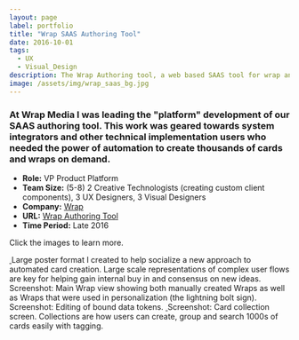 ```yaml
---
layout: page
label: portfolio
title: "Wrap SAAS Authoring Tool"
date: 2016-10-01
tags:
  - UX
  - Visual_Design
description: The Wrap Authoring tool, a web based SAAS tool for wrap and card creation.
image: /assets/img/wrap_saas_bg.jpg
---
```


### At Wrap Media I was leading the "platform" development of our SAAS authoring tool. This work was geared towards system integrators and other technical implementation users who needed the power of automation to create thousands of cards and wraps on demand. 


+ **Role:** VP Product Platform
+ **Team Size:** (5-8) 2 Creative Technologists (creating custom client components), 3 UX Designers, 3 Visual Designers 
+ **Company:** [Wrap](https://wrap.co/)
+ **URL:** [Wrap Authoring Tool](https://authoring.wrap.co/)
+ **Time Period:** Late 2016

Click the images to learn more. 

<a href="/assets/img/wrap_saas_img4.jpg" data-fancybox="gallery" data-caption="Large poster format I created to help socialize a new approach to automated card creation. Large scale representations of complex user flows are key for helping gain internal buy in and consensus on new ideas. ">
  <img src="/assets/img/wrap_saas_img4.jpg" alt="" />
</a>
Large poster format I created to help socialize a new approach to automated card creation. Large scale representations of complex user flows are key for helping gain internal buy in and consensus on new ideas.

<a href="/assets/img/wrap_saas_img1.jpg" data-fancybox="gallery" data-caption="Screenshot: Main Wrap view showing both manually created Wraps as well as Wraps that were used in personalization (the lightning bolt sign).">
  <img src="/assets/img/wrap_saas_img1.jpg" alt="" />
</a>
Screenshot: Main Wrap view showing both manually created Wraps as well as Wraps that were used in personalization (the lightning bolt sign).

<a href="/assets/img/wrap_saas_img2.jpg" data-fancybox="gallery" data-caption="Screenshot: Editing of bound data tokens.">
  <img src="/assets/img/wrap_saas_img2.jpg" alt="" />
</a>
Screenshot: Editing of bound data tokens.

<a href="/assets/img/wrap_saas_img3.jpg" data-fancybox="gallery" data-caption="Screenshot: Card collection screen. Collections are how users can create, group and search 1000s of cards easily with tagging.">
  <img src="/assets/img/wrap_saas_img3.jpg" alt="" />
</a>
Screenshot: Card collection screen. Collections are how users can create, group and search 1000s of cards easily with tagging.